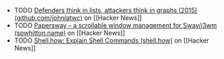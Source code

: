 - TODO [Defenders think in lists, attackers think in graphs (2015) (github.com/johnlatwc)](https://news.ycombinator.com/item?id=41342637) on [[Hacker News]]
- TODO [Papersway – a scrollable window management for Sway/i3wm (spwhitton.name)](https://news.ycombinator.com/item?id=41341797) on [[Hacker News]]
- TODO [Shell.how: Explain Shell Commands (shell.how)](https://news.ycombinator.com/item?id=41336497) on [[Hacker News]]